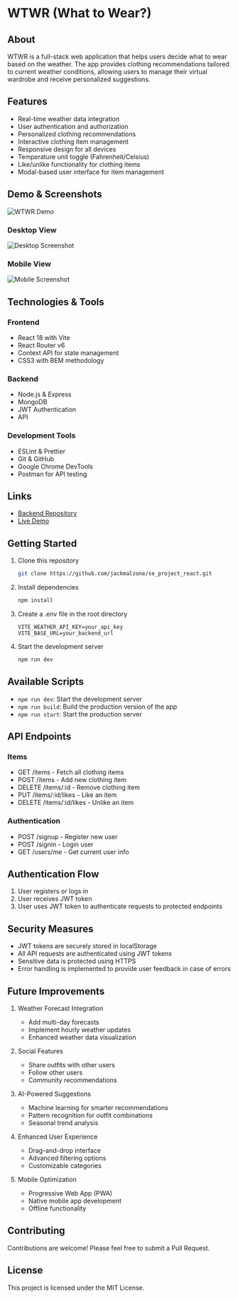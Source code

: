 # WTWR (What to Wear?)

## About

WTWR is a full-stack web application that helps users decide what to wear based on the weather. The app provides clothing recommendations tailored to current weather conditions, allowing users to manage their virtual wardrobe and receive personalized suggestions.

## Features

- Real-time weather data integration
- User authentication and authorization
- Personalized clothing recommendations
- Interactive clothing item management
- Responsive design for all devices
- Temperature unit toggle (Fahrenheit/Celsius)
- Like/unlike functionality for clothing items
- Modal-based user interface for item management

## Demo & Screenshots

![WTWR Demo](path/to/demo.gif)

### Desktop View

![Desktop Screenshot](path/to/desktop.png)

### Mobile View

![Mobile Screenshot](path/to/mobile.png)

## Technologies & Tools

### Frontend

- React 18 with Vite
- React Router v6
- Context API for state management
- CSS3 with BEM methodology

### Backend

- Node.js & Express
- MongoDB
- JWT Authentication
- API

### Development Tools

- ESLint & Prettier
- Git & GitHub
- Google Chrome DevTools
- Postman for API testing

## Links

- [Backend Repository](https://github.com/jackmalzone/se_project_express)
- [Live Demo](your-deployed-url)

## Getting Started

1. Clone this repository

   ```bash
   git clone https://github.com/jackmalzone/se_project_react.git
   ```

2. Install dependencies

   ```bash
   npm install
   ```

3. Create a .env file in the root directory

   ```env
   VITE_WEATHER_API_KEY=your_api_key
   VITE_BASE_URL=your_backend_url
   ```

4. Start the development server

   ```bash
   npm run dev
   ```

## Available Scripts

- `npm run dev`: Start the development server
- `npm run build`: Build the production version of the app
- `npm run start`: Start the production server

## API Endpoints

### Items

- GET /items - Fetch all clothing items
- POST /items - Add new clothing item
- DELETE /items/:id - Remove clothing item
- PUT /items/:id/likes - Like an item
- DELETE /items/:id/likes - Unlike an item

### Authentication

- POST /signup - Register new user
- POST /signin - Login user
- GET /users/me - Get current user info

## Authentication Flow

1. User registers or logs in
2. User receives JWT token
3. User uses JWT token to authenticate requests to protected endpoints

## Security Measures

- JWT tokens are securely stored in localStorage
- All API requests are authenticated using JWT tokens
- Sensitive data is protected using HTTPS
- Error handling is implemented to provide user feedback in case of errors

## Future Improvements

1. Weather Forecast Integration

   - Add multi-day forecasts
   - Implement hourly weather updates
   - Enhanced weather data visualization

2. Social Features

   - Share outfits with other users
   - Follow other users
   - Community recommendations

3. AI-Powered Suggestions

   - Machine learning for smarter recommendations
   - Pattern recognition for outfit combinations
   - Seasonal trend analysis

4. Enhanced User Experience

   - Drag-and-drop interface
   - Advanced filtering options
   - Customizable categories

5. Mobile Optimization
   - Progressive Web App (PWA)
   - Native mobile app development
   - Offline functionality

## Contributing

Contributions are welcome! Please feel free to submit a Pull Request.

## License

This project is licensed under the MIT License.
